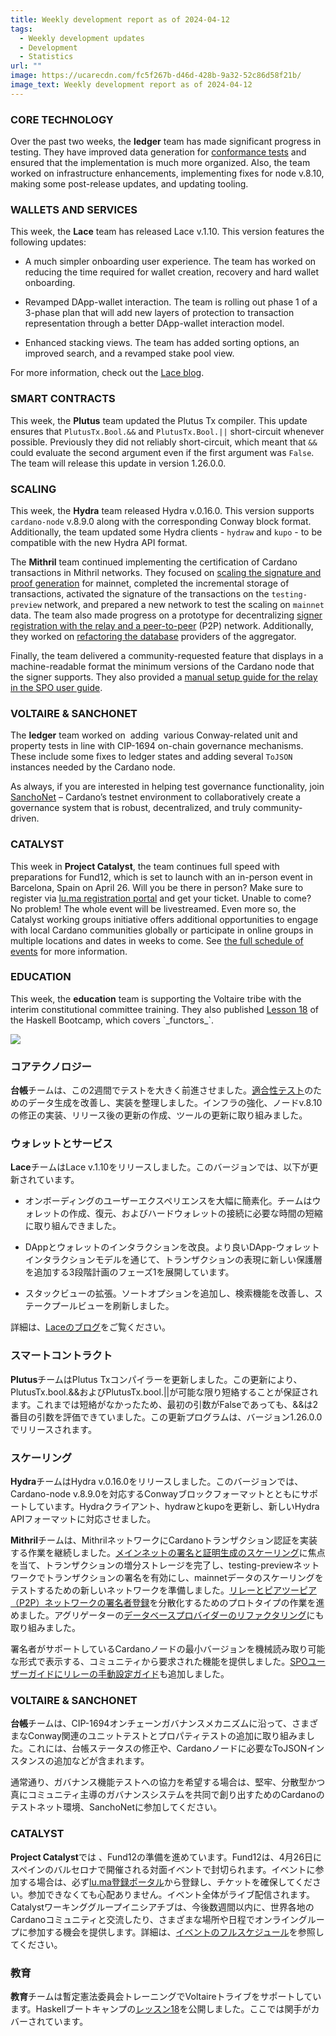 ```yaml
---
title: Weekly development report as of 2024-04-12
tags:
  - Weekly development updates
  - Development
  - Statistics
url: ""
image: https://ucarecdn.com/fc5f267b-d46d-428b-9a32-52c86d58f21b/
image_text: Weekly development report as of 2024-04-12
---
```


### CORE TECHNOLOGY

Over the past two weeks, the **ledger** team has made significant progress in testing. They have improved data generation for [conformance tests](https://github.com/IntersectMBO/cardano-ledger/pull/4212) and ensured that the implementation is much more organized. Also, the team worked on infrastructure enhancements, implementing fixes for node v.8.10, making some post-release updates, and updating tooling. 

### WALLETS AND SERVICES

This week, the **Lace** team has released Lace v.1.10. This version features the following updates:

*   A much simpler onboarding user experience. The team has worked on reducing the time required for wallet creation, recovery and hard wallet onboarding.
    
*   Revamped DApp-wallet interaction. The team is rolling out phase 1 of a 3-phase plan that will add new layers of protection to transaction representation through a better DApp-wallet interaction model.
    
*   Enhanced stacking views. The team has added sorting options, an improved search, and a revamped stake pool view.
    

For more information, check out the [Lace blog](https://www.lace.io/blog/lace-1-10-0-release?utm_source=essentialcardano.io&utm_medium=referral&utm_campaign=weekly-dev-report&utm_content=link-blog).

### SMART CONTRACTS

This week, the **Plutus** team updated the Plutus Tx compiler. This update ensures that `PlutusTx.Bool.&&` and `PlutusTx.Bool.||` short-circuit whenever possible. Previously they did not reliably short-circuit, which meant that `&&` could evaluate the second argument even if the first argument was `False`. The team will release this update in version 1.26.0.0.

### SCALING

This week, the **Hydra** team released Hydra v.0.16.0. This version supports `cardano-node` v.8.9.0 along with the corresponding Conway block format. Additionally, the team updated some Hydra clients - `hydraw` and `kupo` - to be compatible with the new Hydra API format.

The **Mithril** team continued implementing the certification of Cardano transactions in Mithril networks. They focused on [scaling the signature and proof generation](https://github.com/IntersectMBO/cardano-updates/pull/373/files#:~:text=https%3A//github.com/input%2Doutput%2Dhk/mithril/issues/1591) for mainnet, completed the incremental storage of transactions, activated the signature of the transactions on the `testing-preview` network, and prepared a new network to test the scaling on `mainnet` data. The team also made progress on a prototype for decentralizing [signer registration with the relay and a peer-to-peer](https://github.com/IntersectMBO/cardano-updates/pull/373/files#:~:text=https%3A//github.com/input%2Doutput%2Dhk/mithril/issues/1587) (P2P) network. Additionally, they worked on [refactoring the database](https://github.com/IntersectMBO/cardano-updates/pull/373/files#:~:text=https%3A//github.com/input%2Doutput%2Dhk/mithril/issues/1583) providers of the aggregator.

Finally, the team delivered a community-requested feature that displays in a machine-readable format the minimum versions of the Cardano node that the signer supports. They also provided a [manual setup guide for the relay in the SPO user guide](https://github.com/input-output-hk/mithril/issues/1610).

### VOLTAIRE & SANCHONET

The **ledger** team worked on  adding  various Conway-related unit and property tests in line with CIP-1694 on-chain governance mechanisms. These include some fixes to ledger states and adding several `ToJSON` instances needed by the Cardano node. 

As always, if you are interested in helping test governance functionality, join [SanchoNet](https://sancho.network/get-started/) – Cardano’s testnet environment to collaboratively create a governance system that is robust, decentralized, and truly community-driven.

### CATALYST

This week in **Project Catalyst**, the team continues full speed with preparations for Fund12, which is set to launch with an in-person event in Barcelona, Spain on April 26. Will you be there in person? Make sure to register via [lu.ma registration portal](https://lu.ma/m5lq3loo) and get your ticket. Unable to come? No problem! The whole event will be livestreamed. Even more so, the Catalyst working groups initiative offers additional opportunities to engage with local Cardano communities globally or participate in online groups in multiple locations and dates in weeks to come. See [the full schedule of events](https://catalystwg.gitbook.io/docs/cwg-schedule) for more information.

### EDUCATION

This week, the **education** team is supporting the Voltaire tribe with the interim constitutional committee training. They also published [Lesson 18](https://github.com/input-output-hk/haskell-course/blob/main/lessons/18-Functor.ipynb) of the Haskell Bootcamp, which covers \`\_functors\_\`.

![](https://ucarecdn.com/37bab2d4-a070-48b6-9bba-fd1689c29ffb/-/preview/-/format/auto/-/quality/smart/)

### コアテクノロジー

**台帳**チームは、この2週間でテストを大きく前進させました。[適合性テスト](https://github.com/IntersectMBO/cardano-ledger/pull/4212)のためのデータ生成を改善し、実装を整理しました。インフラの強化、ノードv.8.10の修正の実装、リリース後の更新の作成、ツールの更新に取り組みました。 

### ウォレットとサービス

**Lace**チームはLace v.1.10をリリースしました。このバージョンでは、以下が更新されています。

*   オンボーディングのユーザーエクスペリエンスを大幅に簡素化。チームはウォレットの作成、復元、およびハードウォレットの接続に必要な時間の短縮に取り組んできました。
    
*   DAppとウォレットのインタラクションを改良。より良いDApp-ウォレットインタラクションモデルを通じて、トランザクションの表現に新しい保護層を追加する3段階計画のフェーズ1を展開しています。
    
*   スタックビューの拡張。ソートオプションを追加し、検索機能を改善し、ステークプールビューを刷新しました。
    

詳細は、[Laceのブログ](https://www.lace.io/blog/lace-1-10-0-release?utm_source=essentialcardano.io&utm_medium=referral&utm_campaign=weekly-dev-report&utm_content=link-blog)をご覧ください。

### スマートコントラクト

**Plutus**チームはPlutus Txコンパイラーを更新しました。この更新により、PlutusTx.bool.&&およびPlutusTx.bool.||が可能な限り短絡することが保証されます。これまでは短絡がなかったため、最初の引数がFalseであっても、&&は2番目の引数を評価できていました。この更新プログラムは、バージョン1.26.0.0でリリースされます。

### スケーリング

**Hydra**チームはHydra v.0.16.0をリリースしました。このバージョンでは、Cardano-node v.8.9.0を対応するConwayブロックフォーマットとともにサポートしています。Hydraクライアント、hydrawとkupoを更新し、新しいHydra APIフォーマットに対応させました。

**Mithril**チームは、MithrilネットワークにCardanoトランザクション認証を実装する作業を継続しました。[メインネットの署名と証明生成のスケーリング](https://github.com/IntersectMBO/cardano-updates/pull/373/files#:~:text=https%3A%20//%20github.com/input%2Doutput%2Dhk/mithril/issues/1591)に焦点を当て、トランザクションの増分ストレージを完了し、testing-previewネットワークでトランザクションの署名を有効にし、mainnetデータのスケーリングをテストするための新しいネットワークを準備しました。[リレーとピアツーピア（P2P）ネットワークの署名者登録](https://github.com/IntersectMBO/cardano-updates/pull/373/files#:~:text=https%3A%20//%20github.com/input%2Doutput%2Dhk/mithril/issues/1587)を分散化するためのプロトタイプの作業を進めました。アグリゲーターの[データベースプロバイダーのリファクタリング](https://github.com/IntersectMBO/cardano-updates/pull/373/files#:~:text=https%3A%20//%20github.com/input%2Doutput%2Dhk/mithril/issues/1583)にも取り組みました。

署名者がサポートしているCardanoノードの最小バージョンを機械読み取り可能な形式で表示する、コミュニティから要求された機能を提供しました。[SPOユーザーガイドにリレーの手動設定ガイド](https://github.com/input-output-hk/mithril/issues/1610)も追加しました。

### VOLTAIRE & SANCHONET

**台帳**チームは、CIP-1694オンチェーンガバナンスメカニズムに沿って、さまざまなConway関連のユニットテストとプロパティテストの追加に取り組みました。これには、台帳ステータスの修正や、Cardanoノードに必要なToJSONインスタンスの追加などが含まれます。 

通常通り、ガバナンス機能テストへの協力を希望する場合は、堅牢、分散型かつ真にコミュニティ主導のガバナンスシステムを共同で創り出すためのCardanoのテストネット環境、SanchoNetに参加してください。

### CATALYST

**Project Catalyst**では 、Fund12の準備を進めています。Fund12は、4月26日にスペインのバルセロナで開催される対面イベントで封切られます。イベントに参加する場合は、必ず[lu.ma登録ポータル](https://lu.ma/m5lq3loo)から登録し、チケットを確保してください。参加できなくても心配ありません。イベント全体がライブ配信されます。Catalystワーキンググループイニシアチブは、今後数週間以内に、世界各地のCardanoコミュニティと交流したり、さまざまな場所や日程でオンライングループに参加する機会を提供します。詳細は、[イベントのフルスケジュール](https://catalystwg.gitbook.io/docs/cwg-schedule)を参照してください。

### 教育

**教育**チームは暫定憲法委員会トレーニングでVoltaireトライブをサポートしています。Haskellブートキャンプの[レッスン18](https://github.com/input-output-hk/haskell-course/blob/main/lessons/18-Functor.ipynb)を公開しました。ここでは関手がカバーされています。
